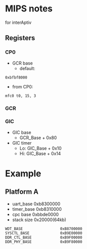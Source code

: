 # MIPS notes
for interAptiv
## Registers
### CP0
- GCR base
  - default:
```
0xbfbf8000
```
  - from CP0:
```
mfc0 t0, 15, 3
```

### GCR
### GIC
- GIC base
  - GCR_Base + 0x80
- GIC timer
  - Lo: GIC_Base + 0x10
  - Hi: GIC_Base + 0x14
  
# Example
## Platform A
- uart_base 0xb8300000
- timer_base 0xb8310000
- cpc base 0xbbde0000
- stack size 0x20000(64kb)
```
WDT_BASE                 0xB8700000
SYSCTL_BASE              0xB9E00000
DDR_CTL_BASE             0xB9F00000
DDR_PHY_BASE             0xB9F80000
```
